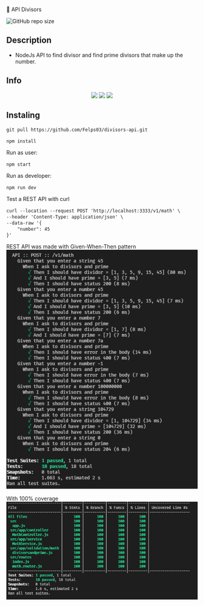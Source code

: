 🚀 API Divisors

![GitHub repo size](https://img.shields.io/github/repo-size/Felps03/divisors-api)

## Description

- NodeJs API to find divisor and find prime divisors that make up the number.

## Info

<p align="center">
   <img src="http://img.shields.io/static/v1?label=Node&message=12.22.5&color=green&style=for-the-badge&logo=node.js"/>
   <img src="http://img.shields.io/static/v1?label=javascript&message=1.7&color=yellow&style=for-the-badge&logo=javascript"/>
   <img src="http://img.shields.io/static/v1?label=express&message=4.17.1&color=blue&style=for-the-badge&logo=express"/>
</p>

## Instaling <API API Divisors>

```
git pull https://github.com/Felps03/divisors-api.git
```

```
npm install
```

Run as user:

```
npm start
```

Run as developer:

```
npm run dev
```

Test a REST API with curl 
```
curl --location --request POST 'http://localhost:3333/v1/math' \
--header 'Content-Type: application/json' \
--data-raw '{
    "number": 45
}'
```

REST API was made with Given-When-Then pattern
![Alt text](https://github.com/Felps03/divisors-api/blob/main/assets/all-tests.png?raw=true "All Tests")


With 100% coverage
![Alt text](https://github.com/Felps03/divisors-api/blob/main/assets/test-coverage.png?raw=true "Test in coverage")
